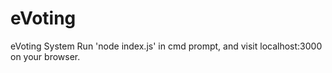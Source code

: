 # eVoting
eVoting System
Run 'node index.js' in cmd prompt, and visit localhost:3000 on your browser.
